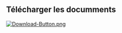 ## Télécharger les documments
[![Download-Button.png](https://raw.githubusercontent.com/leghort/Traduction-Dont-starve-together/master/.readme.assets/Download-Button.png)](https://github.com/leghort/bts-sio_pub/archive/refs/heads/main.zip)
